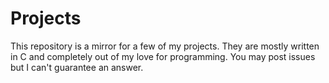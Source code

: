 # Projects

This repository is a mirror for a few of my projects. They are mostly written in C and completely out of my love for programming. You may post issues but I can't guarantee an answer.
